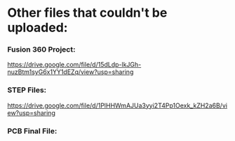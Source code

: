 # Other files that couldn't be uploaded:

### Fusion 360 Project:
https://drive.google.com/file/d/15dLdp-lkJGh-nuzBtm1syG6x1YY1dEZq/view?usp=sharing

### STEP Files:
https://drive.google.com/file/d/1PlHHWmAJUa3yyi2T4Pp1Oexk_kZH2a6B/view?usp=sharing

### PCB Final File:

